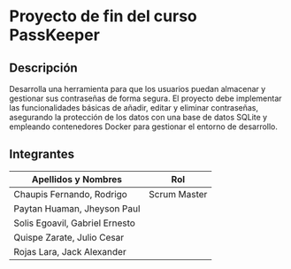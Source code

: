 # Proyecto de fin del curso PassKeeper
## Descripción 
Desarrolla una herramienta para que los usuarios puedan almacenar y gestionar sus contraseñas de forma segura. El proyecto debe implementar las funcionalidades básicas de añadir, editar y eliminar contraseñas, asegurando la protección de los datos con una base de datos SQLite y empleando contenedores Docker para gestionar el entorno de desarrollo.
## Integrantes
| Apellidos y Nombres | Rol |
|---------------------|-----|
| Chaupis Fernando, Rodrigo | Scrum Master |
| Paytan Huaman, Jheyson Paul |
| Solis Egoavil, Gabriel Ernesto |
| Quispe Zarate, Julio Cesar |
| Rojas Lara, Jack Alexander| 
